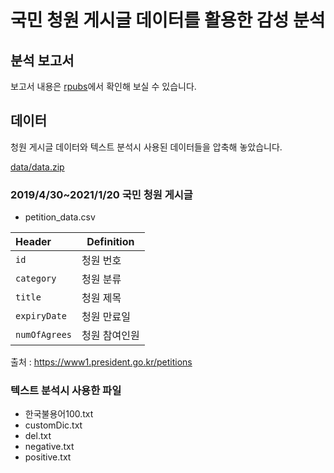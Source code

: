 # 국민 청원 게시글 데이터를 활용한 감성 분석

## 분석 보고서 

보고서 내용은 [rpubs](https://rpubs.com/cho2jiwoo/802248)에서 확인해 보실 수 있습니다.

## 데이터

청원 게시글 데이터와 텍스트 분석시 사용된 데이터들을 압축해 놓았습니다.

[data/data.zip](https://github.com/choi-jiwoo/21-1-data-analytics-in-R/tree/master/%EA%B5%AD%EB%AF%BC%20%EC%B2%AD%EC%9B%90%20%EA%B2%8C%EC%8B%9C%EA%B8%80%20%EB%8D%B0%EC%9D%B4%ED%84%B0%EB%A5%BC%20%ED%99%9C%EC%9A%A9%ED%95%9C%20%EA%B0%90%EC%84%B1%20%EB%B6%84%EC%84%9D/data/data.zip)

### 2019/4/30~2021/1/20 국민 청원 게시글
- petition_data.csv

| Header        | Definition    |
| :------------ | ------------- |
| `id`          | 청원 번호       |
| `category`    | 청원 분류       |
| `title`       | 청원 제목       |
| `expiryDate`  | 청원 만료일      |
| `numOfAgrees` | 청원 참여인원    |

출처 : https://www1.president.go.kr/petitions

### 텍스트 분석시 사용한 파일
- 한국불용어100.txt
- customDic.txt
- del.txt
- negative.txt
- positive.txt
